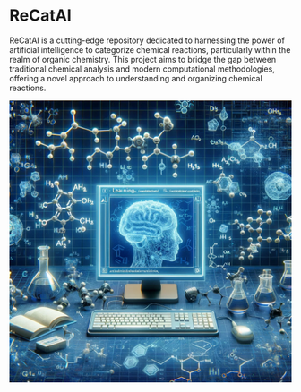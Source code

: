 # ReCatAI

ReCatAI is a cutting-edge repository dedicated to harnessing the power of artificial intelligence to categorize chemical reactions, particularly within the realm of organic chemistry. This project aims to bridge the gap between traditional chemical analysis and modern computational methodologies, offering a novel approach to understanding and organizing chemical reactions.

![screenshot](./Image/fig_repo.webp)
